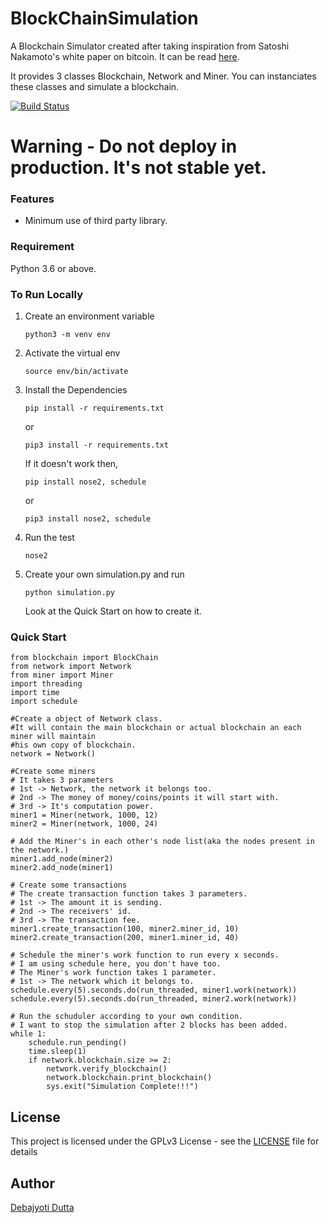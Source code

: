 # BlockChainSimulation
A Blockchain Simulator created after taking inspiration from Satoshi Nakamoto's white paper on bitcoin. It can be read [here](https://bitcoin.org/bitcoin.pdf).

It provides 3 classes Blockchain, Network and Miner. You can instanciates these classes and simulate a blockchain.

[![Build Status](https://travis-ci.com/DeboDevelop/BlockChainSimulation.svg?branch=main)](https://travis-ci.com/DeboDevelop/BlockChainSimulation)

# Warning - Do not deploy in production. It's not stable yet.

### Features
- Minimum use of third party library.

### Requirement

Python 3.6 or above.

### To Run Locally

1. Create an environment variable

    `python3 -m venv env`
    
2. Activate the virtual env

   `source env/bin/activate`

3. Install the Dependencies

    `pip install -r requirements.txt`

    or

    `pip3 install -r requirements.txt`

    If it doesn't work then,

    `pip install nose2, schedule`

    or

    `pip3 install nose2, schedule`

4. Run the test

    `nose2`

4. Create your own simulation.py and run

    `python simulation.py`

    Look at the Quick Start on how to create it.

### Quick Start

```
from blockchain import BlockChain
from network import Network
from miner import Miner
import threading
import time
import schedule

#Create a object of Network class.
#It will contain the main blockchain or actual blockchain an each miner will maintain
#his own copy of blockchain.
network = Network()

#Create some miners
# It takes 3 parameters
# 1st -> Network, the network it belongs too.
# 2nd -> The money of money/coins/points it will start with.
# 3rd -> It's computation power.
miner1 = Miner(network, 1000, 12)
miner2 = Miner(network, 1000, 24)

# Add the Miner's in each other's node list(aka the nodes present in the network.)
miner1.add_node(miner2)
miner2.add_node(miner1)

# Create some transactions
# The create transaction function takes 3 parameters.
# 1st -> The amount it is sending.
# 2nd -> The receivers' id.
# 3rd -> The transaction fee.
miner1.create_transaction(100, miner2.miner_id, 10)
miner2.create_transaction(200, miner1.miner_id, 40)

# Schedule the miner's work function to run every x seconds.
# I am using schedule here, you don't have too.
# The Miner's work function takes 1 parameter.
# 1st -> The network which it belongs to.
schedule.every(5).seconds.do(run_threaded, miner1.work(network))
schedule.every(5).seconds.do(run_threaded, miner2.work(network))

# Run the schuduler according to your own condition.
# I want to stop the simulation after 2 blocks has been added.
while 1:
    schedule.run_pending()
    time.sleep(1)
    if network.blockchain.size >= 2:
        network.verify_blockchain()
        network.blockchain.print_blockchain()
        sys.exit("Simulation Complete!!!")
```

## License

This project is licensed under the GPLv3 License - see the [LICENSE](LICENSE) file for details

## Author

[Debajyoti Dutta](https://github.com/DeboDevelop)
